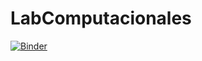 # LabComputacionales

[![Binder](https://mybinder.org/badge_logo.svg)](https://mybinder.org/v2/gh/m-mejiap/LabComputacionales/master)
